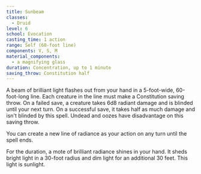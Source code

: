 ```yaml
---
title: Sunbeam
classes:
  - Druid
level: 6
school: Evocation
casting_time: 1 action
range: Self (60-foot line)
components: V, S, M
material_components:
  - a magnifying glass
duration: Concentration, up to 1 minute
saving_throw: Constitution half
---
```


A beam of brilliant light flashes out from your hand in a 5-foot-wide, 60-foot-long line. Each creature in the line must make a Constitution saving throw. On a failed save, a creature takes 6d8 radiant damage and is blinded until your next turn. On a successful save, it takes half as much damage and isn't blinded by this spell. Undead and oozes have disadvantage on this saving throw.

You can create a new line of radiance as your action on any turn until the spell ends.

For the duration, a mote of brilliant radiance shines in your hand. It sheds bright light in a 30-foot radius and dim light for an additional 30 feet. This light is sunlight.
